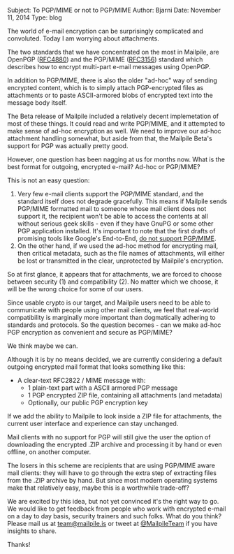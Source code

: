Subject: To PGP/MIME or not to PGP/MIME
Author: Bjarni
Date: November 11, 2014
Type: blog

The world of e-mail encryption can be surprisingly complicated and
convoluted. Today I am worrying about attachments.

The two standards that we have concentrated on the most in Mailpile, are
OpenPGP ([RFC4880](https://tools.ietf.org/html/rfc4880)) and the
PGP/MIME ([RFC3156](https://tools.ietf.org/html/rfc3156)) standard which
describes how to encrypt multi-part e-mail messages using OpenPGP.

In addition to PGP/MIME, there is also the older "ad-hoc" way of sending
encrypted content, which is to simply attach PGP-encrypted files as
attachments or to paste ASCII-armored blobs of encrypted text into the
message body itself.

The Beta release of Mailpile included a relatively decent implemetation
of most of these things. It could read and write PGP/MIME, and it
attempted to make sense of ad-hoc encryption as well. We need to improve
our ad-hoc attachment handling somewhat, but aside from that, the
Mailpile Beta's support for PGP was actually pretty good.

However, one question has been nagging at us for months now. What is the
best format for outgoing, encrypted e-mail?  Ad-hoc or PGP/MIME?

This is not an easy question:

1. Very few e-mail clients support the PGP/MIME standard, and the standard
   itself does not degrade gracefully. This means if Mailpile sends PGP/MIME
   formatted mail to someone whose mail client does not support it, the
   recipient won't be able to access the contents at all without serious
   geek skills - even if they have GnuPG or some other PGP application
   installed. It's important to note that the first drafts of promising
   tools like Google's End-to-End, [do not support
   PGP/MIME](https://code.google.com/p/end-to-end/#Which_RFCs_does_End-To-End_support?).
2. On the other hand, if we used the ad-hoc method for encrypting mail,
   then critical metadata, such as the file names of attachments, will
   either be lost or transmitted in the clear, unprotected by Mailpile's
   encryption.

So at first glance, it appears that for attachments, we are forced to
choose between security (1) and compatibility (2). No matter which we
choose, it will be the wrong choice for some of our users.

Since usable crypto is our target, and Mailpile users need to be able to
communicate with people using other mail clients, we feel that
real-world compatibility is marginally more important than dogmatically
adhering to standards and protocols. So the question becomes - can we
make ad-hoc PGP encryption as convenient and secure as PGP/MIME?

We think maybe we can.

Although it is by no means decided, we are currently considering a
default outgoing encrypted mail format that looks something like this:

* A clear-text RFC2822 / MIME message with:
   * 1 plain-text part with a ASCII armored PGP message
   * 1 PGP encrypted ZIP file, containing all attachments (and metadata)
   * Optionally, our public PGP encryption key

If we add the ability to Mailpile to look inside a ZIP file for
attachments, the current user interface and experience can stay
unchanged.

Mail clients with no support for PGP will still give the user the option
of downloading the encrypted .ZIP archive and processing it by hand or
even offline, on another computer.

The losers in this scheme are recipients that are using PGP/MIME aware
mail clients: they will have to go through the extra step of extracting
files from the .ZIP archive by hand. But since most modern operating
systems make that relatively easy, maybe this is a worthwhile trade-off?

We are excited by this idea, but not yet convinced it's the right way to
go. We would like to get feedback from people who work with encrypted
e-mail on a day to day basis, security trainers and such folks. What do
you think? Please mail us at [team@mailpile.is](mailto:team@mailpile.is)
or tweet at [@MailpileTeam](https://twitter.com/MailpileTeam) if you have
insights to share.

Thanks!
